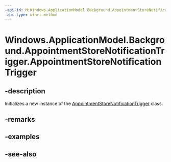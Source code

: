 ```yaml
---
-api-id: M:Windows.ApplicationModel.Background.AppointmentStoreNotificationTrigger.#ctor
-api-type: winrt method
---
```


<!-- Method syntax
public AppointmentStoreNotificationTrigger()
-->

# Windows.ApplicationModel.Background.AppointmentStoreNotificationTrigger.AppointmentStoreNotificationTrigger

## -description
Initializes a new instance of the [AppointmentStoreNotificationTrigger](appointmentstorenotificationtrigger.md) class.

## -remarks

## -examples

## -see-also
